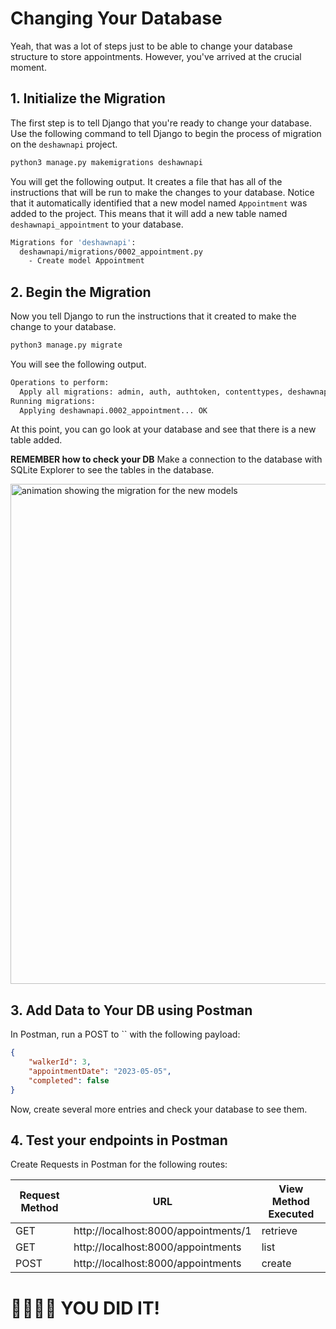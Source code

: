 # Changing Your Database

Yeah, that was a lot of steps just to be able to change your database structure to store appointments. However, you've arrived at the crucial moment.

## 1. Initialize the Migration

The first step is to tell Django that you're ready to change your database. Use the following command to tell Django to begin the process of migration on the `deshawnapi` project.

```sh
python3 manage.py makemigrations deshawnapi
```

You will get the following output. It creates a file that has all of the instructions that will be run to make the changes to your database. Notice that it automatically identified that a new model named `Appointment` was added to the project. This means that it will add a new table named `deshawnapi_appointment` to your database.

```sh
Migrations for 'deshawnapi':
  deshawnapi/migrations/0002_appointment.py
    - Create model Appointment
```

## 2. Begin the Migration

Now you tell Django to run the instructions that it created to make the change to your database.

```sh
python3 manage.py migrate
```

You will see the following output.

```sh
Operations to perform:
  Apply all migrations: admin, auth, authtoken, contenttypes, deshawnapi, sessions
Running migrations:
  Applying deshawnapi.0002_appointment... OK
```

At this point, you can go look at your database and see that there is a new table added.

**REMEMBER how to check your DB**
Make a connection to the database with SQLite Explorer to see the tables in the database.

<img src="./images/honey-rae-db-connection.gif" alt="animation showing the migration for the new models" width="800px" />

## 3. Add Data to Your DB using Postman
In Postman, run a POST to `` with the following payload:

```json
{
    "walkerId": 3,
    "appointmentDate": "2023-05-05",
    "completed": false
}
```
Now, create several more entries and check your database to see them.

## 4. Test your endpoints in Postman
Create Requests in Postman for the following routes:

|Request Method|URL|View Method Executed|
|--|--|--|
|GET|http://localhost:8000/appointments/1|retrieve|
|GET|http://localhost:8000/appointments|list|
|POST|http://localhost:8000/appointments|create|

# 🎉🎉🎉🎉 YOU DID IT!

